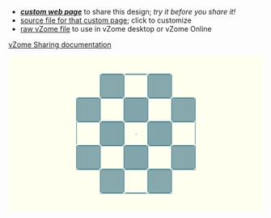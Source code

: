 
 - [***custom web page***][post] to share this design; *try it before you share it!*
 - [source file for that custom page][source]; click to customize
 - [raw vZome file][raw] to use in vZome desktop or vZome Online

[vZome Sharing documentation](https://vzome.github.io/vzome/sharing.html#how-it-works)

![Image](<Mucube.png>)


[post]: <https://John-Kostick.github.io/vzome-sharing/2022/01/02/Mucube-11-15-16.html>
[source]: <https://github.com/John-Kostick/vzome-sharing/edit/main/_posts/2022-01-02-Mucube-11-15-16.md>
[raw]: <https://raw.githubusercontent.com/John-Kostick/vzome-sharing/main/2022/01/02/11-15-16-Mucube/Mucube.vZome>